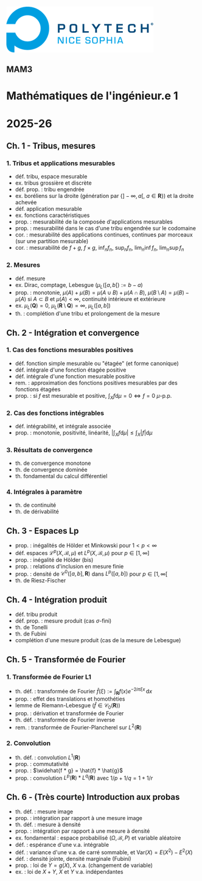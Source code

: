 ![PNS](https://raw.githubusercontent.com/pns-mam/mi1/master/logo-pns.png)

## MAM3

# Mathématiques de l'ingénieur.e 1 
# 2025-26

## Ch. 1 - Tribus, mesures

### 1. Tribus et applications mesurables
- déf. tribu, espace mesurable
- ex. tribus grossière et discrète
- déf. prop. : tribu engendrée
- ex. boréliens sur la droite (génération par $\{ ]-\infty,a[,\ a \in \mathbf{R} \}$) et la droite achevée
- déf. application mesurable
- ex. fonctions caractéristiques
- prop. : mesurabilité de la composée d'applications mesurables
- prop. : mesurabilité dans le cas d'une tribu engendrée sur le codomaine 
- cor. : mesurabilité des applications continues, continues par morceaux (sur une partition mesurable)
- cor. : mesurabilité de $f+g$, $f \times g$, $\inf_n f_n$, $\sup_n f_n$, $\lim_n \inf f_n$, $\lim_n \sup f_n$

### 2. Mesures
- déf. mesure
- ex. Dirac, comptage, Lebesgue ($\mu_L([a,b[) := b-a$)  
- prop. : monotonie, $\mu(A)+\mu(B) = \mu(A \cup B)+\mu(A \cap B)$,
$\mu(B\setminus A)=\mu(B)-\mu(A)$ si $A \subset B$ et $\mu(A) < \infty$, continuité intérieure et extérieure
- ex. $\mu_L(\mathbf{Q})=0$, $\mu_L(\mathbf{R}\setminus \mathbf{Q})=\infty$, $\mu_L([a,b])$
- th. : complétion d'une tribu et prolongement de la mesure

## Ch. 2 - Intégration et convergence

### 1. Cas des fonctions mesurables positives
- déf. fonction simple mesurable ou "étagée" (et forme canonique)
- déf. intégrale d'une fonction étagée positive
- déf. intégrale d'une fonction mesurable positive
- rem. : approximation des fonctions positives mesurables par des fonctions étagées
- prop. : si $f$ est mesurable et positive, $\int_X f\mathrm{d}\mu=0 \iff f=0$ $\mu$-p.p.

### 2. Cas des fonctions intégrables
- déf. intégrabilité, et intégrale associée
- prop. : monotonie, positivité, linéarité, $|\int_X f\mathrm{d}\mu| \leq \int_X |f|\mathrm{d}\mu$

### 3. Résultats de convergence
- th. de convergence monotone
- th. de convergence dominée
- th. fondamental du calcul différentiel

### 4. Intégrales à paramètre
- th. de continuité
- th. de dérivabilité

## Ch. 3 - Espaces Lp
- prop. : inégalités de Hölder et Minkowski pour $1 < p < \infty$
- déf. espaces $\mathscr{L}^p(X,\mathscr{B},\mu)$ et $L^p(X,\mathscr{B},\mu)$ pour $p \in [1,\infty]$
- prop. : inégalité de Hölder (bis)
- prop. : relations d'inclusion en mesure finie
- prop. : densité de $\mathscr{C}^0([a,b],\mathbf{R})$ dans $L^p([a,b])$ pour $p \in [1,\infty[$
- th. de Riesz-Fischer

## Ch. 4 - Intégration produit
- déf. tribu produit
- déf. prop. : mesure produit (cas $\sigma$-fini)
- th. de Tonelli
- th. de Fubini
- complétion d'une mesure produit (cas de la mesure de Lebesgue)

## Ch. 5 - Transformée de Fourier

### 1. Transformée de Fourier L1
- th. déf. : transformée de Fourier
$\hat{f}(\xi):=\int_{\mathbf{R}} f(x)e^{-2i\pi\xi x}\,\mathrm{d}x$
- prop. : effet des translations et homothéties
- lemme de Riemann-Lebesgue ($\hat{f} \in \mathscr{C}_0(\mathbf{R}))$
- prop. : dérivation et transformée de Fourier
- th. déf. : transformée de Fourier inverse
- rem. : transformée de Fourier-Plancherel sur $L^2(\mathbf{R})$

### 2. Convolution
- th. déf. : convolution $L^1(\mathbf{R})$
- prop. : commutativité
- prop. : $\widehat{f * g} = \hat{f} * \hat{g}$
- prop. : convolution $L^p(\mathbf{R}) * L^q(\mathbf{R})$ avec $1/p+1/q=1+1/r$

## Ch. 6 - (Très courte) Introduction aux probas
- th. déf. : mesure image
- prop. : intégration par rapport à une mesure image
- th. déf. : mesure à densité
- prop. : intégration par rapport à une mesure à densité
- ex. fondamental : espace probabilisé $(\Omega,\mathscr{B},P)$ et variable aléatoire
- déf. : espérance d'une v.a. intégrable
- déf. : variance d'une v.a. de carré sommable, et $\text{Var}(X) = E(X^2) - E^2(X)$
- déf. : densité jointe, densité marginale (Fubini)
- prop. : loi de $Y = g(X)$, $X$ v.a. (changement de variable)
- ex. : loi de $X + Y$, $X$ et $Y$ v.a. indépendantes
